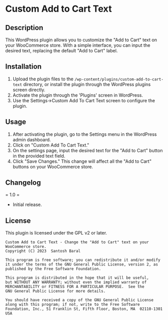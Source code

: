 # Custom Add to Cart Text

## Description

This WordPress plugin allows you to customize the "Add to Cart" text on your WooCommerce store. With a simple interface, you can input the desired text, replacing the default "Add to Cart" label.

## Installation

1. Upload the plugin files to the `/wp-content/plugins/custom-add-to-cart-text` directory, or install the plugin through the WordPress plugins screen directly.
2. Activate the plugin through the 'Plugins' screen in WordPress.
3. Use the Settings->Custom Add To Cart Text screen to configure the plugin.

## Usage

1. After activating the plugin, go to the Settings menu in the WordPress admin dashboard.
2. Click on "Custom Add To Cart Text."
3. On the settings page, input the desired text for the "Add to Cart" button in the provided text field.
4. Click "Save Changes." This change will affect all the "Add to Cart" buttons on your WooCommerce store.

## Changelog

= 1.0 =
* Initial release.

## License

This plugin is licensed under the GPL v2 or later.

    Custom Add to Cart Text - Change the "Add to Cart" text on your WooCommerce store.
    Copyright (C) 2023  Santosh Baral

    This program is free software; you can redistribute it and/or modify
    it under the terms of the GNU General Public License, version 2, as 
    published by the Free Software Foundation.

    This program is distributed in the hope that it will be useful,
    but WITHOUT ANY WARRANTY; without even the implied warranty of
    MERCHANTABILITY or FITNESS FOR A PARTICULAR PURPOSE.  See the
    GNU General Public License for more details.

    You should have received a copy of the GNU General Public License
    along with this program; if not, write to the Free Software
    Foundation, Inc., 51 Franklin St, Fifth Floor, Boston, MA  02110-1301  USA
